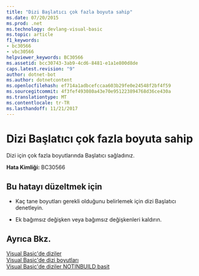 ```yaml
---
title: "Dizi Başlatıcı çok fazla boyuta sahip"
ms.date: 07/20/2015
ms.prod: .net
ms.technology: devlang-visual-basic
ms.topic: article
f1_keywords:
- bc30566
- vbc30566
helpviewer_keywords: BC30566
ms.assetid: bcc30743-3ab9-4cd6-8481-e1a1e800d8de
caps.latest.revision: "9"
author: dotnet-bot
ms.author: dotnetcontent
ms.openlocfilehash: ef714a1adbcefccaa603b29fe0e24548f2bf4f59
ms.sourcegitcommit: 4f3fef493080a43e70e951223894768d36ce430a
ms.translationtype: MT
ms.contentlocale: tr-TR
ms.lasthandoff: 11/21/2017
---
```

# <a name="array-initializer-has-too-many-dimensions"></a>Dizi Başlatıcı çok fazla boyuta sahip
Dizi için çok fazla boyutlarında Başlatıcı sağladınız.  
  
 **Hata Kimliği:** BC30566  
  
## <a name="to-correct-this-error"></a>Bu hatayı düzeltmek için  
  
-   Kaç tane boyutları gerekli olduğunu belirlemek için dizi Başlatıcı denetleyin.  
  
-   Ek bağımsız değişken veya bağımsız değişkenleri kaldırın.  
  
## <a name="see-also"></a>Ayrıca Bkz.  
 [Visual Basic'de diziler](~/docs/visual-basic/programming-guide/language-features/arrays/index.md)  
 [Visual Basic'de dizi boyutları](~/docs/visual-basic/programming-guide/language-features/arrays/array-dimensions.md)  
 [Visual Basic'de diziler NOTINBUILD basit](http://msdn.microsoft.com/en-us/05c12439-ee8f-4fef-ba75-b35402b67ab9)
